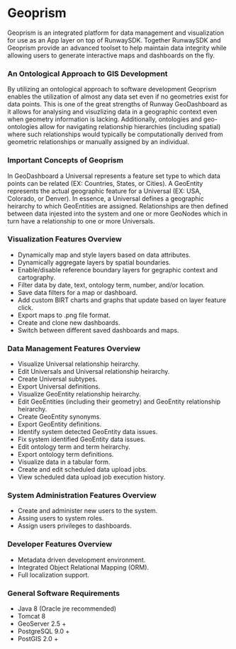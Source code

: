 # Geoprism

Geoprism is an integrated platform for data management and visualization for use as an App layer on top of RunwaySDK. Together RunwaySDK and Geoprism provide an advanced toolset to help maintain data integrity while allowing users to generate interactive maps and dashboards on the fly.  

### An Ontological Approach to GIS Development
By utilizing an ontological approach to software development Geoprism enables the utilization of almost any data set even if no geometries exist for data points.  This is one of the great strengths of Runway GeoDashboard as it allows for analysing and visuzlizing data in a geographic context even when geometry information is lacking.  Additionally, ontologies and geo-ontologies allow for navigating relationship hierarchies (including spatial) where such relationships would typically be computationally derived from geometric relationships or manually assigned by an individual.  

### Important Concepts of Geoprism
In GeoDashboard a Universal represents a feature set type to which data points can be related (EX: Countries, States, or Cities).  A GeoEntity represents the actual geographic feature for a Universal (EX: USA, Colorado, or Denver).  In essence, a Universal defines a geographic heirarchy to which GeoEntities are assigned.  Relationships are then defined between data injested into the system and one or more GeoNodes which in turn have a relationship to one or more Universals.


### Visualization Features Overview
* Dynamically map and style layers based on data attributes.
* Dynamically aggregate layers by spatial boundaries.
* Enable/disable reference boundary layers for gegraphic context and cartography.
* Filter data by date, text, ontology term, number, and/or location.
* Save data filters for a map or dashboard.
* Add custom BIRT charts and graphs that update based on layer feature click.
* Export maps to .png file format.
* Create and clone new dashboards.
* Switch between different saved dashboards and maps.


### Data Management Features Overview
* Visualize Universal relationship heirarchy. 
* Edit Universals and Universal relationship heirarchy.
* Create Universal subtypes.
* Export Universal definitions.
* Visualize GeoEntity relationship heirarchy. 
* Edit GeoEntities (including their geometry) and GeoEntity relationship heirarchy.
* Create GeoEntity synonyms.
* Export GeoEntity definitions.
* Identify system detected GeoEntity data issues.
* Fix system identified GeoEntity data issues.
* Edit ontology term and term heirarchy.
* Export ontology term definitions.
* Visualize data in a tabular form.
* Create and edit scheduled data upload jobs. 
* View scheduled data upload job execution history.


### System Administration Features Overview
* Create and administer new users to the system. 
* Assing users to system roles.
* Assign users privileges to dashboards.


### Developer Features Overview
* Metadata driven development environment.
* Integrated Object Relational Mapping (ORM).
* Full localization support.


### General Software Requirements
* Java 8 (Oracle jre recommended)
* Tomcat 8 
* GeoServer 2.5 +
* PostgreSQL 9.0 +
* PostGIS 2.0 +

